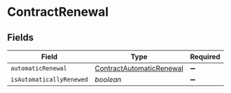 # ContractRenewal


## Fields

| Field                                                                       | Type                                                                        | Required                                                                    | Description                                                                 |
| --------------------------------------------------------------------------- | --------------------------------------------------------------------------- | --------------------------------------------------------------------------- | --------------------------------------------------------------------------- |
| `automaticRenewal`                                                          | [ContractAutomaticRenewal](../../models/shared/contractautomaticrenewal.md) | :heavy_minus_sign:                                                          | N/A                                                                         |
| `isAutomaticallyRenewed`                                                    | *boolean*                                                                   | :heavy_minus_sign:                                                          | N/A                                                                         |